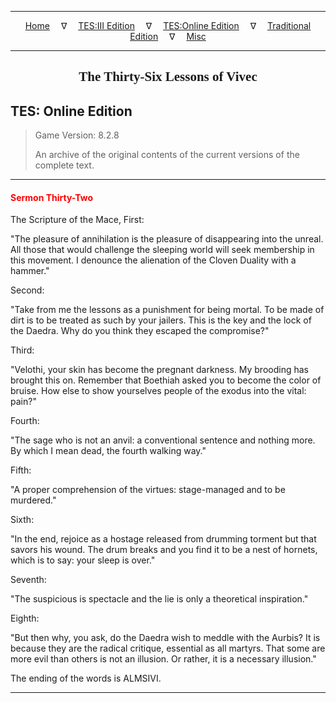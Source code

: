 
---

<!-- Jekyll Page Links -->

<center>
<a href="../../../../index.html">Home</a>
&emsp;&nabla;&emsp;
<a href="../../../index-tes3.html">TES:III Edition</a>
&emsp;&nabla;&emsp;
<a href="../../../index-teso.html">TES:Online Edition</a>
&emsp;&nabla;&emsp;
<a href="../../../index-traditional.html">Traditional Edition</a>
&emsp;&nabla;&emsp;
<a href="../../../index-misc.html">Misc</a>
</center>

<!-- Markdown Body Below: -->

---

<center>
<h2><span style="font-family:Georgia">The Thirty-Six Lessons of Vivec</span></h2>
</center>

## TES: Online Edition

> Game Version: 8.2.8
>
> An archive of the original contents of the current versions of the complete text.

---

#### <span style="color:red">Sermon Thirty-Two</span>

The Scripture of the Mace, First:

"The pleasure of annihilation is the pleasure of disappearing into the unreal. All those that would challenge the sleeping world will seek membership in this movement. I denounce the alienation of the Cloven Duality with a hammer."

Second:

"Take from me the lessons as a punishment for being mortal. To be made of dirt is to be treated as such by your jailers. This is the key and the lock of the Daedra. Why do you think they escaped the compromise?"

Third:

"Velothi, your skin has become the pregnant darkness. My brooding has brought this on. Remember that Boethiah asked you to become the color of bruise. How else to show yourselves people of the exodus into the vital: pain?"

Fourth:

"The sage who is not an anvil: a conventional sentence and nothing more. By which I mean dead, the fourth walking way."

Fifth:

"A proper comprehension of the virtues: stage-managed and to be murdered."

Sixth:

"In the end, rejoice as a hostage released from drumming torment but that savors his wound. The drum breaks and you find it to be a nest of hornets, which is to say: your sleep is over."

Seventh:

"The suspicious is spectacle and the lie is only a theoretical inspiration."

Eighth:

"But then why, you ask, do the Daedra wish to meddle with the Aurbis? It is because they are the radical critique, essential as all martyrs. That some are more evil than others is not an illusion. Or rather, it is a necessary illusion."

The ending of the words is ALMSIVI.

---
